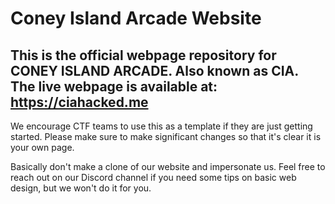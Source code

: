 # Coney Island Arcade Website

## This is the official webpage repository for CONEY ISLAND ARCADE. Also known as CIA. The live webpage is available at: https://ciahacked.me
We encourage CTF teams to use this as a template if they are just getting started. Please make sure to make significant changes so that it's clear it is your own page.

Basically don't make a clone of our website and impersonate us. Feel free to reach out on our Discord channel if you need some tips on basic web design, but we won't do it for you.
 
